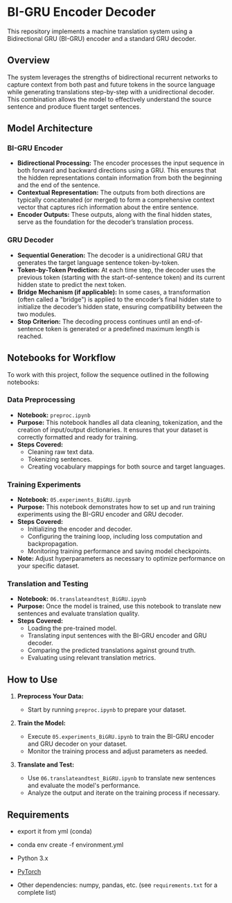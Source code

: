 

# BI-GRU Encoder Decoder

This repository implements a machine translation system using a Bidirectional GRU (BI-GRU) encoder and a standard GRU decoder.

## Overview

The system leverages the strengths of bidirectional recurrent networks to capture context from both past and future tokens in the source language while generating translations step-by-step with a unidirectional decoder. This combination allows the model to effectively understand the source sentence and produce fluent target sentences.

## Model Architecture

### BI-GRU Encoder
- **Bidirectional Processing:** The encoder processes the input sequence in both forward and backward directions using a GRU. This ensures that the hidden representations contain information from both the beginning and the end of the sentence.
- **Contextual Representation:** The outputs from both directions are typically concatenated (or merged) to form a comprehensive context vector that captures rich information about the entire sentence.
- **Encoder Outputs:** These outputs, along with the final hidden states, serve as the foundation for the decoder’s translation process.

### GRU Decoder
- **Sequential Generation:** The decoder is a unidirectional GRU that generates the target language sentence token-by-token.
- **Token-by-Token Prediction:** At each time step, the decoder uses the previous token (starting with the start-of-sentence token) and its current hidden state to predict the next token.
- **Bridge Mechanism (if applicable):** In some cases, a transformation (often called a "bridge") is applied to the encoder’s final hidden state to initialize the decoder’s hidden state, ensuring compatibility between the two modules.
- **Stop Criterion:** The decoding process continues until an end-of-sentence token is generated or a predefined maximum length is reached.

## Notebooks for Workflow

To work with this project, follow the sequence outlined in the following notebooks:

### Data Preprocessing
- **Notebook:** `preproc.ipynb`
- **Purpose:** This notebook handles all data cleaning, tokenization, and the creation of input/output dictionaries. It ensures that your dataset is correctly formatted and ready for training.
- **Steps Covered:**
  - Cleaning raw text data.
  - Tokenizing sentences.
  - Creating vocabulary mappings for both source and target languages.

### Training Experiments
- **Notebook:** `05.experiments_BiGRU.ipynb`
- **Purpose:** This notebook demonstrates how to set up and run training experiments using the BI-GRU encoder and GRU decoder.
- **Steps Covered:**
  - Initializing the encoder and decoder.
  - Configuring the training loop, including loss computation and backpropagation.
  - Monitoring training performance and saving model checkpoints.
- **Note:** Adjust hyperparameters as necessary to optimize performance on your specific dataset.

### Translation and Testing
- **Notebook:** `06.translateandtest_BiGRU.ipynb`
- **Purpose:** Once the model is trained, use this notebook to translate new sentences and evaluate translation quality.
- **Steps Covered:**
  - Loading the pre-trained model.
  - Translating input sentences with the BI-GRU encoder and GRU decoder.
  - Comparing the predicted translations against ground truth.
  - Evaluating using relevant translation metrics.

## How to Use

1. **Preprocess Your Data:**
   - Start by running `preproc.ipynb` to prepare your dataset.
   
2. **Train the Model:**
   - Execute `05.experiments_BiGRU.ipynb` to train the BI-GRU encoder and GRU decoder on your dataset.
   - Monitor the training process and adjust parameters as needed.
   
3. **Translate and Test:**
   - Use `06.translateandtest_BiGRU.ipynb` to translate new sentences and evaluate the model's performance.
   - Analyze the output and iterate on the training process if necessary.

## Requirements
- export it from yml (conda)
- conda env create -f environment.yml

- Python 3.x
- [PyTorch](https://pytorch.org/)
- Other dependencies: numpy, pandas, etc. (see `requirements.txt` for a complete list)

